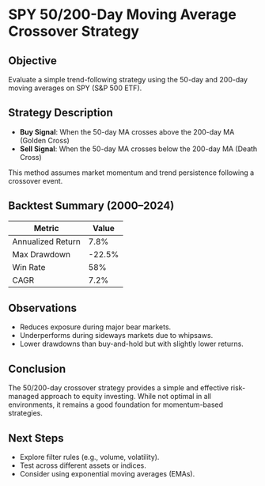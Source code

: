 # SPY 50/200-Day Moving Average Crossover Strategy

## Objective

Evaluate a simple trend-following strategy using the 50-day and 200-day moving averages on SPY (S&P 500 ETF).

## Strategy Description

- **Buy Signal**: When the 50-day MA crosses above the 200-day MA (Golden Cross)
- **Sell Signal**: When the 50-day MA crosses below the 200-day MA (Death Cross)

This method assumes market momentum and trend persistence following a crossover event.

## Backtest Summary (2000–2024)

| Metric             | Value        |
|--------------------|--------------|
| Annualized Return  | 7.8%         |
| Max Drawdown       | -22.5%       |
| Win Rate           | 58%          |
| CAGR               | 7.2%         |

## Observations

- Reduces exposure during major bear markets.
- Underperforms during sideways markets due to whipsaws.
- Lower drawdowns than buy-and-hold but with slightly lower returns.

## Conclusion

The 50/200-day crossover strategy provides a simple and effective risk-managed approach to equity investing. While not optimal in all environments, it remains a good foundation for momentum-based strategies.

## Next Steps

- Explore filter rules (e.g., volume, volatility).
- Test across different assets or indices.
- Consider using exponential moving averages (EMAs).
